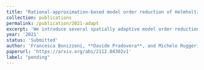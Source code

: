 ```yaml
---
title: "Rational-approximation-based model order reduction of Helmholtz frequency response problems with adaptive finite element snapshots"
collection: publications
permalink: /publication/2021-adapt
excerpt: 'We introduce several spatially adaptive model order reduction approaches tailored to non-coercive elliptic boundary value problems, specifically, parametric-in-frequency Helmholtz problems. The offline information is computed by means of adaptive finite elements, so that each snapshot lives in a different discrete space that resolves the local singularities of the analytical solution and is adjusted to the considered frequency value. A rational surrogate is then assembled adopting either a least-squares or an interpolatory approach, yielding the standard rational interpolation method (SRI), a function-valued version of it ($\mathcal{V}$-SRI), and the minimal rational interpolation method (MRI). In the context of building an approximation for linear or quadratic functionals of the Helmholtz solution, we perform several numerical experiments to compare the proposed methodologies. Our simulations show that, for interior resonant problems (whose singularities are encoded by poles on the real axis), the spatially adaptive $\mathcal{V}$-SRI and MRI work comparably well. Instead, when dealing with exterior scattering problems, whose frequency response is mostly smooth, the $\mathcal{V}$-SRI method seems to be the best-performing one.'
year: '2021'
status: 'Submitted'
author: 'Francesca Bonizzoni, **Davide Pradovera**, and Michele Ruggeri'
paperurl: 'https://arxiv.org/abs/2112.04302v1'
label: "pending"
---
```


